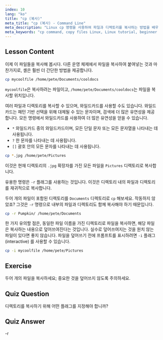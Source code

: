 ```yaml
---
index: 10
lang: "ko"
title: "cp (복사)"
meta_title: "cp (복사) - Command Line"
meta_description: "Linux cp 명령을 사용하여 파일과 디렉토리를 복사하는 방법을 배우세요. -r 및 와일드카드와 같은 옵션을 이해하세요. 오늘 Linux 여정을 시작하세요!"
meta_keywords: "cp command, copy files Linux, Linux tutorial, beginner Linux, cp -r, Linux wildcards, Linux guide"
---
```


## Lesson Content

이제 이 파일들을 복사해 봅시다. 다른 운영 체제에서 파일을 복사하여 붙여넣는 것과 마찬가지로, 셸은 훨씬 더 간단한 방법을 제공합니다.

```bash
cp mycoolfile /home/pete/Documents/cooldocs
```

`mycoolfile`은 복사하려는 파일이고, `/home/pete/Documents/cooldocs`는 파일을 복사할 위치입니다.

여러 파일과 디렉토리를 복사할 수 있으며, 와일드카드를 사용할 수도 있습니다. 와일드카드는 패턴 기반 선택을 위해 대체될 수 있는 문자이며, 검색에 더 많은 유연성을 제공합니다. 모든 명령에서 와일드카드를 사용하여 더 많은 유연성을 얻을 수 있습니다.

- `*` 와일드카드 중의 와일드카드이며, 모든 단일 문자 또는 모든 문자열을 나타내는 데 사용됩니다.
- `?` 한 문자를 나타내는 데 사용됩니다.
- `[]` 괄호 안의 모든 문자를 나타내는 데 사용됩니다.

```bash
cp *.jpg /home/pete/Pictures
```

이것은 현재 디렉토리의 `.jpg` 확장자를 가진 모든 파일을 `Pictures` 디렉토리로 복사합니다.

유용한 명령은 `-r` 플래그를 사용하는 것입니다. 이것은 디렉토리 내의 파일과 디렉토리를 재귀적으로 복사합니다.

두어 개의 파일이 포함된 디렉토리를 `Documents` 디렉토리로 `cp` 해보세요. 작동하지 않았죠? 그것은 `-r` 명령으로 내부의 파일과 디렉토리도 함께 복사해야 하기 때문입니다.

```bash
cp -r Pumpkin/ /home/pete/Documents
```

한 가지 유의할 점은, 동일한 파일 이름을 가진 디렉토리로 파일을 복사하면, 해당 파일은 복사하는 내용으로 덮어쓰여진다는 것입니다. 실수로 덮어쓰여지는 것을 원치 않는 파일이 있다면 좋지 않습니다. 파일을 덮어쓰기 전에 프롬프트를 표시하려면 `-i` 플래그 (interactive) 를 사용할 수 있습니다.

```bash
cp -i mycoolfile /home/pete/Pictures
```

## Exercise

두어 개의 파일을 복사하세요; 중요한 것을 덮어쓰지 않도록 주의하세요.

## Quiz Question

디렉토리를 복사하기 위해 어떤 플래그를 지정해야 합니까?

## Quiz Answer

-r
